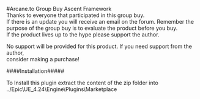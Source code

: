 #Arcane.to Group Buy Ascent Framework <br>
Thanks to everyone that participated in this group buy.<br>
If there is an update you will receive an email on the forum.
Remember the purpose of the group buy is to evaluate the product before you buy.<br>
If the product lives up to the  hype please support the author.<br>

No support will be provided for this product. If you need support from the author, <br>
consider making a purchase!

####Installation#####

To Install this plugin extract the content of the zip folder into ../Epic\UE_4.24\Engine\Plugins\Marketplace
